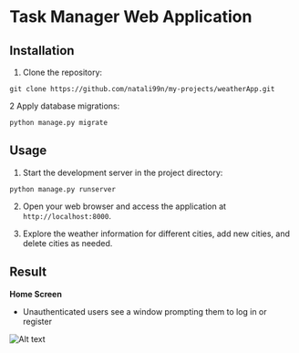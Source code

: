 # Task Manager Web Application


## Installation

1. Clone the repository:
```
git clone https://github.com/natali99n/my-projects/weatherApp.git
```
2 Apply database migrations:
```
python manage.py migrate
```
## Usage

1. Start the development server in the project directory:
```
python manage.py runserver
```

2. Open your web browser and access the application at `http://localhost:8000`.

3. Explore the weather information for different cities, add new cities, and delete cities as needed.

## Result  

**Home Screen**  
* Unauthenticated users see a window prompting them to log in or register

![Alt text](image/notLogin.png)

